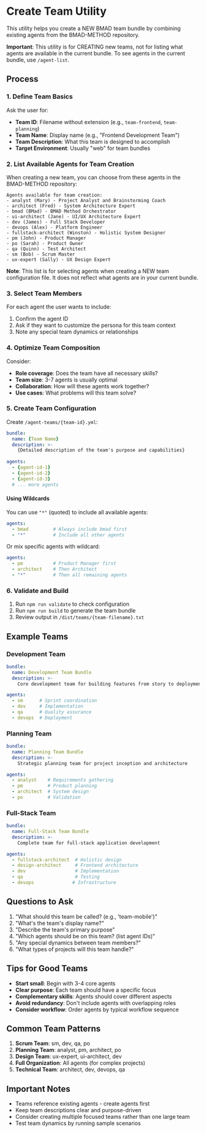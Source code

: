 # Create Team Utility

This utility helps you create a NEW BMAD team bundle by combining existing agents from the BMAD-METHOD repository.

**Important**: This utility is for CREATING new teams, not for listing what agents are available in the current bundle. To see agents in the current bundle, use `/agent-list`.

## Process

### 1. Define Team Basics

Ask the user for:

- **Team ID**: Filename without extension (e.g., `team-frontend`, `team-planning`)
- **Team Name**: Display name (e.g., "Frontend Development Team")
- **Team Description**: What this team is designed to accomplish
- **Target Environment**: Usually "web" for team bundles

### 2. List Available Agents for Team Creation

When creating a new team, you can choose from these agents in the BMAD-METHOD repository:

```
Agents available for team creation:
- analyst (Mary) - Project Analyst and Brainstorming Coach
- architect (Fred) - System Architecture Expert
- bmad (BMad) - BMAD Method Orchestrator
- ui-architect (Jane) - UI/UX Architecture Expert
- dev (James) - Full Stack Developer
- devops (Alex) - Platform Engineer
- fullstack-architect (Winston) - Holistic System Designer
- pm (John) - Product Manager
- po (Sarah) - Product Owner
- qa (Quinn) - Test Architect
- sm (Bob) - Scrum Master
- ux-expert (Sally) - UX Design Expert
```

**Note**: This list is for selecting agents when creating a NEW team configuration file. It does not reflect what agents are in your current bundle.

### 3. Select Team Members

For each agent the user wants to include:

1. Confirm the agent ID
2. Ask if they want to customize the persona for this team context
3. Note any special team dynamics or relationships

### 4. Optimize Team Composition

Consider:

- **Role coverage**: Does the team have all necessary skills?
- **Team size**: 3-7 agents is usually optimal
- **Collaboration**: How will these agents work together?
- **Use cases**: What problems will this team solve?

### 5. Create Team Configuration

Create `/agent-teams/{team-id}.yml`:

```yaml
bundle:
  name: {Team Name}
  description: >-
    {Detailed description of the team's purpose and capabilities}
  
agents:
  - {agent-id-1}
  - {agent-id-2}
  - {agent-id-3}
  # ... more agents
```

#### Using Wildcards

You can use `"*"` (quoted) to include all available agents:

```yaml
agents:
  - bmad         # Always include bmad first
  - "*"          # Include all other agents
```

Or mix specific agents with wildcard:

```yaml
agents:
  - pm           # Product Manager first
  - architect    # Then Architect
  - "*"          # Then all remaining agents
```

### 6. Validate and Build

1. Run `npm run validate` to check configuration
2. Run `npm run build` to generate the team bundle
3. Review output in `/dist/teams/{team-filename}.txt`

## Example Teams

### Development Team
```yaml
bundle:
  name: Development Team Bundle
  description: >-
    Core development team for building features from story to deployment

agents:
  - sm      # Sprint coordination
  - dev     # Implementation
  - qa      # Quality assurance
  - devops  # Deployment
```

### Planning Team
```yaml
bundle:
  name: Planning Team Bundle
  description: >-
    Strategic planning team for project inception and architecture

agents:
  - analyst    # Requirements gathering
  - pm         # Product planning
  - architect  # System design
  - po         # Validation
```

### Full-Stack Team
```yaml
bundle:
  name: Full-Stack Team Bundle
  description: >-
    Complete team for full-stack application development

agents:
  - fullstack-architect  # Holistic design
  - design-architect     # Frontend architecture
  - dev                  # Implementation
  - qa                   # Testing
  - devops              # Infrastructure
```

## Questions to Ask

1. "What should this team be called? (e.g., 'team-mobile')"
2. "What's the team's display name?"
3. "Describe the team's primary purpose"
4. "Which agents should be on this team? (list agent IDs)"
5. "Any special dynamics between team members?"
6. "What types of projects will this team handle?"

## Tips for Good Teams

- **Start small**: Begin with 3-4 core agents
- **Clear purpose**: Each team should have a specific focus
- **Complementary skills**: Agents should cover different aspects
- **Avoid redundancy**: Don't include agents with overlapping roles
- **Consider workflow**: Order agents by typical workflow sequence

## Common Team Patterns

1. **Scrum Team**: sm, dev, qa, po
2. **Planning Team**: analyst, pm, architect, po
3. **Design Team**: ux-expert, ui-architect, dev
4. **Full Organization**: All agents (for complex projects)
5. **Technical Team**: architect, dev, devops, qa

## Important Notes

- Teams reference existing agents - create agents first
- Keep team descriptions clear and purpose-driven
- Consider creating multiple focused teams rather than one large team
- Test team dynamics by running sample scenarios
